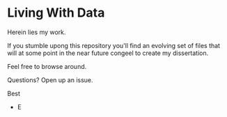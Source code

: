 # Living With Data

Herein lies my work.

If you stumble upong this repository you'll find an evolving set of files that will at some point in the near future congeel to create my dissertation.

Feel free to browse around.

Questions? Open up an issue.

Best
- E
